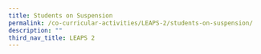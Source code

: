 ```yaml
---
title: Students on Suspension
permalink: /co-curricular-activities/LEAPS-2/students-on-suspension/
description: ""
third_nav_title: LEAPS 2
---
```

